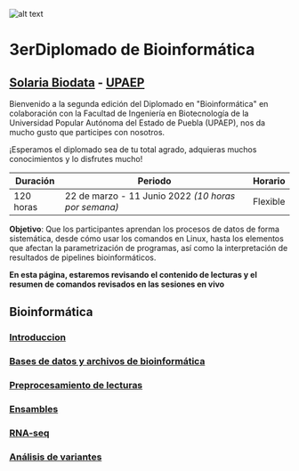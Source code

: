 ![alt text](https://solariabiodata.com.mx/wp-content/uploads/2021/07/logo_red.png "Soluciones de Siguiente Generación")
# 3erDiplomado de Bioinformática
## [Solaria Biodata](https://solariabiodata.com.mx/) - [UPAEP](https://upaep.mx/)

Bienvenido a la segunda edición del Diplomado en "Bioinformática" en colaboración con la Facultad de Ingeniería en Biotecnología de la Universidad Popular Autónoma del Estado de Puebla (UPAEP), nos da mucho gusto que participes con nosotros. 

¡Esperamos el diplomado sea de tu total agrado, adquieras muchos conocimientos y lo disfrutes mucho!

|Duración| Periodo | Horario |
|-|-|-|
| 120 horas | 22 de marzo - 11 Junio 2022 _(10 horas por semana)_ | Flexible |


**Objetivo**: Que los participantes aprendan los procesos de datos de forma sistemática, desde cómo usar los comandos en Linux, hasta los elementos que afectan la parametrización de programas, así como la interpretación de resultados de pipelines bioinformáticos.

**En esta página, estaremos revisando el contenido de lecturas y el resumen de comandos revisados en las sesiones en vivo**

## Bioinformática

### [Introduccion](./introduccion)

### [Bases de datos y archivos de bioinformática](./archivosBioinfo)

### [Preprocesamiento de lecturas](./qcTrimming)

### [Ensambles](./ensambles)

### [RNA-seq](./rnaseq)

### [Análisis de variantes](./varcall)






